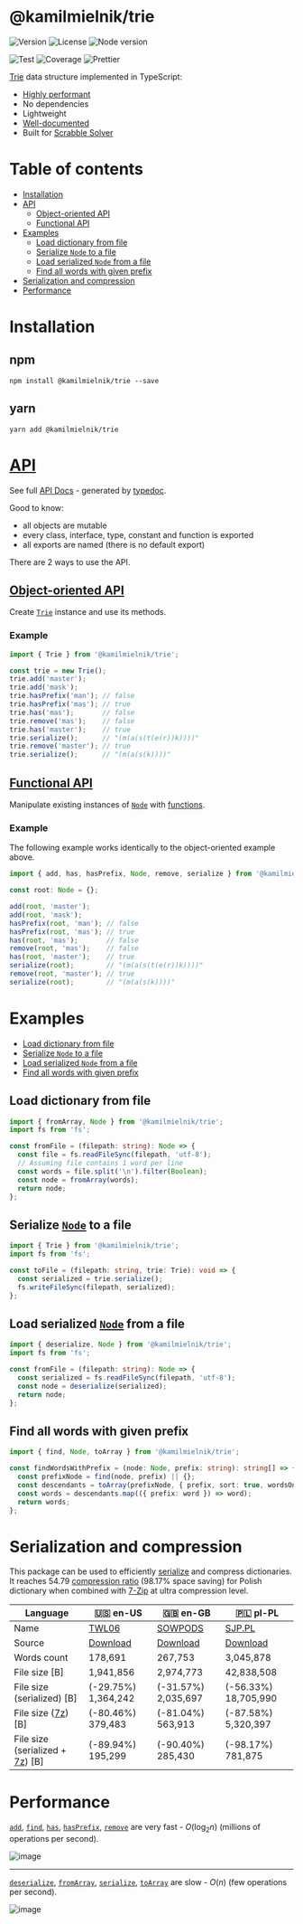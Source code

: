 # @kamilmielnik/trie

![Version](https://img.shields.io/github/package-json/v/kamilmielnik/trie)
![License](https://img.shields.io/npm/l/@kamilmielnik/trie)
![Node version](https://img.shields.io/node/v/@kamilmielnik/trie)

![Test](https://github.com/kamilmielnik/trie/workflows/Test/badge.svg)
![Coverage](https://img.shields.io/badge/coverage-100%25-brightgreen.svg)
![Prettier](https://github.com/kamilmielnik/trie/workflows/Prettier/badge.svg)

[Trie](https://en.wikipedia.org/wiki/Trie) data structure implemented in TypeScript:

- [Highly performant](#performance)
- No dependencies
- Lightweight
- [Well-documented](docs/README.md)
- Built for [Scrabble Solver](https://github.com/kamilmielnik/scrabble-solver)

# Table of contents

- [Installation](#installation)
- [API](#api)
  - [Object-oriented API](#object-oriented-api)
  - [Functional API](#functional-api)
- [Examples](#examples)
  - [Load dictionary from file](#load-dictionary-from-file)
  - [Serialize `Node` to a file](#serialize-node-to-a-file)
  - [Load serialized `Node` from a file](#load-serialized-node-from-a-file)
  - [Find all words with given prefix](#find-all-words-with-given-prefix)
- [Serialization and compression](#serialization-and-compression)
- [Performance](#performance)

# Installation

## npm

```Shell
npm install @kamilmielnik/trie --save
```

## yarn

```Shell
yarn add @kamilmielnik/trie
```

# [API](docs/README.md)

See full [API Docs](docs/README.md) - generated by [typedoc](http://typedoc.org/).

Good to know:

- all objects are mutable
- every class, interface, type, constant and function is exported
- all exports are named (there is no default export)

There are 2 ways to use the API.

## [Object-oriented API](docs/README.md#classes)

Create [`Trie`](docs/classes/Trie.md) instance and use its methods.

### Example

```ts
import { Trie } from '@kamilmielnik/trie';

const trie = new Trie();
trie.add('master');
trie.add('mask');
trie.hasPrefix('man'); // false
trie.hasPrefix('mas'); // true
trie.has('mas');       // false
trie.remove('mas');    // false
trie.has('master');    // true
trie.serialize();      // "(m(a(s(t(e(r))k))))"
trie.remove('master'); // true
trie.serialize();      // "(m(a(s(k))))"
```

## [Functional API](docs/README.md#functions)

Manipulate existing instances of [`Node`](docs/interfaces/Node.md) with [functions](docs/README.md#functions).

### Example

The following example works identically to the object-oriented example above.

```ts
import { add, has, hasPrefix, Node, remove, serialize } from '@kamilmielnik/trie';

const root: Node = {};

add(root, 'master');
add(root, 'mask');
hasPrefix(root, 'man'); // false
hasPrefix(root, 'mas'); // true
has(root, 'mas');       // false
remove(root, 'mas');    // false
has(root, 'master');    // true
serialize(root);        // "(m(a(s(t(e(r))k))))"
remove(root, 'master'); // true
serialize(root);        // "(m(a(s(k))))"
```

# Examples

- [Load dictionary from file](#load-dictionary-from-file)
- [Serialize `Node` to a file](#serialize-node-to-a-file)
- [Load serialized `Node` from a file](#load-serialized-node-from-a-file)
- [Find all words with given prefix](#find-all-words-with-given-prefix)

## Load dictionary from file

```ts
import { fromArray, Node } from '@kamilmielnik/trie';
import fs from 'fs';

const fromFile = (filepath: string): Node => {
  const file = fs.readFileSync(filepath, 'utf-8');
  // Assuming file contains 1 word per line
  const words = file.split('\n').filter(Boolean);
  const node = fromArray(words);
  return node;
};
```

## Serialize [`Node`](docs/interfaces/Node.md) to a file

```ts
import { Trie } from '@kamilmielnik/trie';
import fs from 'fs';

const toFile = (filepath: string, trie: Trie): void => {
  const serialized = trie.serialize();
  fs.writeFileSync(filepath, serialized);
};
```

## Load serialized [`Node`](docs/interfaces/Node.md) from a file

```ts
import { deserialize, Node } from '@kamilmielnik/trie';
import fs from 'fs';

const fromFile = (filepath: string): Node => {
  const serialized = fs.readFileSync(filepath, 'utf-8');
  const node = deserialize(serialized);
  return node;
};
```

## Find all words with given prefix

```ts
import { find, Node, toArray } from '@kamilmielnik/trie';

const findWordsWithPrefix = (node: Node, prefix: string): string[] => {
  const prefixNode = find(node, prefix) || {};
  const descendants = toArray(prefixNode, { prefix, sort: true, wordsOnly: true });
  const words = descendants.map(({ prefix: word }) => word);
  return words;
};
```

# Serialization and compression

This package can be used to efficiently [serialize](docs/functions/serialize.md) and compress dictionaries.
It reaches 54.79 [compression ratio](https://en.wikipedia.org/wiki/Data_compression_ratio) (98.17% space saving) for Polish dictionary when combined with [7-Zip](https://en.wikipedia.org/wiki/7z) at ultra compression level.

| Language                                                            | 🇺🇸 en-US                                                                | 🇬🇧 en-GB                                                                    | 🇵🇱 pl-PL                                  |
| ------------------------------------------------------------------- | ----------------------------------------------------------------------- | --------------------------------------------------------------------------- | ----------------------------------------- |
| Name                                                                | [TWL06](https://en.wikipedia.org/wiki/NASPA_Word_List)                  | [SOWPODS](https://en.wikipedia.org/wiki/Collins_Scrabble_Words)             | [SJP.PL](https://sjp.pl/slownik/dp.phtml) |
| Source                                                              | [Download](https://www.wordgamedictionary.com/twl06/download/twl06.txt) | [Download](https://www.wordgamedictionary.com/sowpods/download/sowpods.txt) | [Download](https://sjp.pl/slownik/growy/) |
| Words count                                                         | 178,691                                                                 | 267,753                                                                     | 3,045,878                                 |
| File size [B]                                                       | 1,941,856                                                               | 2,974,773                                                                   | 42,838,508                                |
| File size (serialized) [B]                                          | (-29.75%) 1,364,242                                                     | (-31.57%) 2,035,697                                                         | (-56.33%) 18,705,990                      |
| File size ([7z](https://en.wikipedia.org/wiki/7z)) [B]              | (-80.46%) 379,483                                                       | (-81.04%) 563,913                                                           | (-87.58%) 5,320,397                       |
| File size (serialized + [7z](https://en.wikipedia.org/wiki/7z)) [B] | (-89.94%) 195,299                                                       | (-90.40%) 285,430                                                           | (-98.17%) 781,875                         |

# Performance

[`add`](docs/functions/add.md), [`find`](docs/functions/find.md), [`has`](docs/functions/has.md), [`hasPrefix`](docs/functions/hasPrefix.md), [`remove`](docs/functions/remove.md) are very fast - $O(\log_2 n)$ (millions of operations per second).

![image](https://user-images.githubusercontent.com/6830683/100113381-d5b63580-2ea2-11eb-8ed6-0e03515b5d9a.png)

---

[`deserialize`](docs/functions/deserialize.md), [`fromArray`](docs/functions/fromArray.md), [`serialize`](docs/functions/serialize.md), [`toArray`](docs/functions/toArray.md) are slow - $O(n)$ (few operations per second).

![image](https://user-images.githubusercontent.com/6830683/100113526-fe3e2f80-2ea2-11eb-9b1e-22ae954e297a.png)
